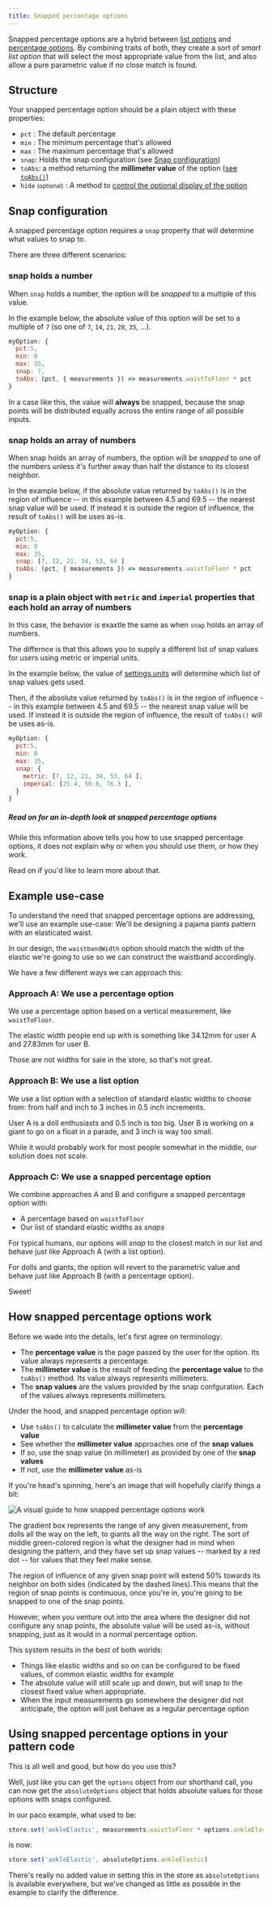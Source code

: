 ```yaml
---
title: Snapped percentage options
---
```


Snapped percentage options are a hybrid between [list options][list] and
[percentage options][pct]. By combining traits of both, they create a
sort of *smart list option* that will select the most appropriate value
from the list, and also allow a pure parametric value if no close match
is found.

## Structure

Your snapped percentage option should be a plain object with these properties:

-   `pct` : The default percentage
-   `min` : The minimum percentage that's allowed
-   `max` : The maximum percentage that's allowed
-   `snap`: Holds the snap configuration (see [Snap configuration](#))
-   `toAbs`: a method returning the **millimeter value** of the option ([see `toAbs()`][toabs])
-   `hide` <small>(optional)</small> : A method to [control the optional display of the option][hide]

## Snap configuration

A snapped percentage option requires a `snap` property that will determine
what values to snap to.

There are three different scenarios:

### snap holds a number

When `snap` holds a number, the option will be *snapped* to a
multiple of this value.

In the example below, the absolute value of this option will be set to a multiple of `7`
(so one of `7`, `14`, `21`, `28`, `35`, ...).

```js
myOption: {
  pct:5,
  min: 0
  max: 35,
  snap: 7,
  toAbs: (pct, { measurements }) => measurements.waistToFloor * pct
}
```

<Note>

In a case like this, the value will **always** be snapped,
because the snap points will be distributed equally across the entire range
of all possible inputs.

</Note>

### snap holds an array of numbers

When snap holds an array of numbers, the option will be *snapped* to one of
the numbers unless it's further away than half the distance to its closest neighbor.

In the example below, if the absolute value returned by `toAbs()` is in the
region of influence -- in this example between 4.5 and 69.5 --  the nearest snap value
will be used. If instead it is outside the region of influence, the result of
`toAbs()` will be uses as-is.

```js
myOption: {
  pct:5,
  min: 0
  max: 35,
  snap: [7, 12, 21, 34, 53, 64 ]
  toAbs: (pct, { measurements }) => measurements.waistToFloor * pct
}
```

### snap is a plain object with `metric` and `imperial` properties that each hold an array of numbers

In this case, the behavior is exaxtle the same as when `snap` holds an array
of numbers.

The differnce is that this allows you to supply a different list of snap values
for users using metric or imperial units.

In the example below, the value of [settings.units](/api/settings/units) will
determine which list of snap values gets used.

Then, if the absolute value returned by `toAbs()` is in the
region of influence -- in this example between 4.5 and 69.5 --  the nearest snap value
will be used. If instead it is outside the region of influence, the result of
`toAbs()` will be uses as-is.

```js
myOption: {
  pct:5,
  min: 0
  max: 35,
  snap: {
    metric: [7, 12, 21, 34, 53, 64 ],
    imperial: [25.4, 50.8, 76.3 ],
  }
}
```

<Comment by="joost">

##### Read on for an in-depth look at snapped percentage options

While this information above tells you how to use snapped percentage options,
it does not explain why or when you should use them, or how they work.

Read on if you'd like to learn more about that.

</Comment>

## Example use-case

To understand the need that snapped percentage options are addressing,
we'll use an example use-case: We'll be designing a pajama pants pattern
with an elasticated waist.

In our design, the `waistbandWidth` option should match the width of the
elastic we're going to use so we can construct the waistband accordingly.

We have a few different ways we can approach this:

### Approach A: We use a percentage option

We use a percentage option based on a vertical measurement, like
`waistToFloor`.

The elastic width people end up with is something like 34.12mm for
user A and 27.83mm for user B.

Those are not widths for sale in the store, so that's not great.

### Approach B: We use a list option

We use a list option with a selection of standard elastic
widths to choose from: from half and inch to 3 inches
in 0.5 inch increments.

User A is a doll enthusiasts and 0.5 inch is too big.
User B is working on a giant to go on a float in a parade, and 3 inch
is way too small.

While it would probably work for most people somewhat in the middle,
our solution does not scale.

### Approach C: We use a snapped percentage option

We combine approaches A and B and configure a snapped percentage option
with:

-   A percentage based on `waistToFloor`
-   Our list of standard elastic widths as *snaps*

For typical humans, our options will *snap* to the closest match in our
list and behave just like Approach A (with a list option).

For dolls and giants, the option will revert to the parametric value and
behave just like Approach B (with a percentage option).

Sweet!

## How snapped percentage options work

Before we wade into the details, let's first agree on terminology:

-   The **percentage value** is the page passed by the user for the option.
    Its value always represents a percentage.
-   The **millimeter value** is the result of feeding the **percentage value** to
    the `toAbs()` method. Its value always represents millimeters.
-   The **snap values** are the values provided by the snap confguration.
    Each of the values always represents millimeters.

Under the hood, and snapped percentage option will:

-   Use `toAbs()` to calculate the **millimeter value** from the **percentage value**
-   See whether the **millimeter value** approaches one of the **snap values**
-   If so, use the snap value (in millimeter) as provided by one of the **snap values**
-   If not, use the **millimeter value** as-is

If you're head's spinning, here's an image that will hopefully clarify things a bit:

![A visual guide to how snapped percentage options work](snap.png)

The gradient box represents the range of any given measurement,
from dolls all the way on the left, to giants all the way on the right.
The sort of middle green-colored region is what the designer had in mind
when designing the pattern, and they have set up snap values -- marked by
a red dot -- for values that they feel make sense.

The region of influence of any given snap point will extend 50% towards its
neighbor on both sides (indicated by the dashed lines).This means that the
region of snap points is continuous, once you're in, you're going to be
snapped to one of the snap points.

However, when you venture out into the area where the designer did not
configure any snap points, the absolute value will be used as-is, without
snapping, just as it would in a normal percentage option.

This system results in the best of both worlds:

-   Things like elastic widths and so on can be configured to be fixed values,
    of common elastic widths for example
-   The absolute value will still scale up and down, but will snap to the closest
    fixed value when appropriate.
-   When the input measurements go somewhere the designer did not anticipate,
    the option will just behave as a regular percentage option

## Using snapped percentage options in your pattern code

This is all well and good, but how do you use this?

Well, just like you can get the `options` object from our shorthand call,
you can now get the `absoluteOptions` object that holds absolute values
for those options with snaps configured.

In our paco example, what used to be:

```js
store.set('ankleElastic', measurements.waistToFloor * options.ankleElastic)
```

is now:

```js
store.set('ankleElastic', absoluteOptions.ankleElastic)
```

<Note>

There's really no added value in setting this in the store as `absoluteOptions`
is available everywhere, but we've changed as little as possible in the example
to clarify the difference.

</Note>

[toabs]: /reference/api/config/options/pct/toabs

[pct]: /reference/api/config/options/pct

[list]: /reference/api/config/options/list

[hide]: /reference/api/config/options#optionally-hide-options-by-configuring-a-hide-method
